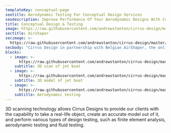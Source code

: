 ```yaml
---
templateKey: conceptual-page
seotitle: Aerodynamic Testing For Conceptual Design Services
seodescription: Improve Performance Of Your Aerodynamic Designs With Conceptual Testing 3D Technology
title: Conceptual Design & Testing
image: https://raw.githubusercontent.com/andrewstanton/cirrus-design/master/src/img/content/fea-example-lifting-beam.png
sectitle: Airshaper
secimage: >-
  https://raw.githubusercontent.com/andrewstanton/cirrus-design/master/src/img/content/plane-stream.gif
secbody: "Cirrus Design in partnership with Belgian AirShaper, the online aerodynamics platform is offering virtual aerodynamics services as the integral part of his design and development process. By extending expertise in this area, we can further improve the performance of our designs.<br/><br/><strong>Effortlessly check and improve your aerodynamic design.</strong><br/><br/>This is how it works: Upload your geometry file, determine the desired wind or flow velocity and start the flow calculation at the push of a button. At best after a few hours, you will be informed by e-mail of the end of the calculation and will receive a detailed result report with values for drag and lift as well as the aerodynamic moments. Furthermore, the drag coefficient and the required power are determined. Pictures show 3D pressure clouds, surface pressures, surface friction and streamlines, which identify aerodynamically critical areas and provide indications of possible optimization."
blocks:
  - image: >-
      https://raw.githubusercontent.com/andrewstanton/cirrus-design/master/static/img/jet-cloud.jpg
    subtitle: 3D scan of jet boat
  - image: >-
      https://raw.githubusercontent.com/andrewstanton/cirrus-design/master/static/img/jet-render.jpg
    subtitle: 3D model of jet boat
  - image: >-
      https://raw.githubusercontent.com/andrewstanton/cirrus-design/master/src/img/boat-replacement.jpg
    subtitle: Aerodynamic testing
---
```


3D scanning technology allows Cirrus Designs to provide our clients with the capability to take a real-life object, create an accurate model out of it, and perform various types of design testing, such as finite element analysis, aerodynamic testing and fluid testing.

